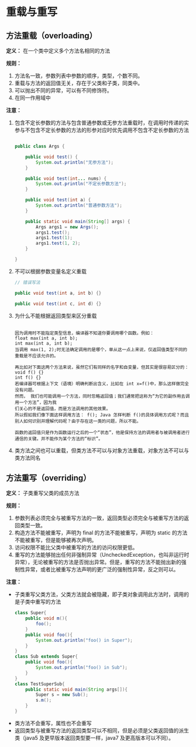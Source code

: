 # 重载与重写

## 方法重载（overloading）

**定义：** 在一个类中定义多个方法名相同的方法

**规则：**

1. 方法名一致，参数列表中参数的顺序，类型，个数不同。
2. 重载与方法的返回值无关，存在于父类和子类，同类中。
3. 可以抛出不同的异常，可以有不同修饰符。
4. 在同一作用域中

**注意：**

1. 包含不定长参数的方法与包含普通参数或无参方法重载时，在调用时传递的实参与不包含不定长参数的方法的形参对应时优先调用不包含不定长参数的方法
    ```java

    public class Args {

        public void test() {
            System.out.println("无参方法");
        }

        public void test(int... nums) {
            System.out.println("不定长参数方法");
        }

        public void test(int a) {
            System.out.println("普通参数方法");
        }

        public static void main(String[] args) {
            Args args1 = new Args();
            args1.test();
            args1.test(1);
            args1.test(1, 2);
        }

    }

    ```
2. 不可以根据参数变量名定义重载
    ```java
    // 错误写法

    public void test(int a, int b) {}

    public void test(int c, int d) {}

    ```

3. 为什么不能根据返回类型来区分重载
    ```text

    因为调用时不能指定类型信息，编译器不知道你要调用哪个函数。例如：
    float max(int a, int b);
    int max(int a, int b);
    当调用 max(1, 2);时无法确定调用的是哪个，单从这一点上来说，仅返回值类型不同的重载是不应该允许的。

    再比如对下面这两个方法来说，虽然它们有同样的名字和自变量，但其实是很容易区分的：
    void f() {}
    int f() {}
    若编译器可根据上下文（语境）明确判断出含义，比如在 int x=f()中，那么这样做完全没有问题。
    然而， 我们也可能调用一个方法，同时忽略返回值；我们通常把这称为“为它的副作用去调用一个方法”，因为我
    们关心的不是返回值，而是方法调用的其他效果。
    所以假如我们像下面这样调用方法： f(); Java 怎样判断 f()的具体调用方式呢？而且别人如何识别并理解代码呢？由于存在这一类的问题，所以不能。

    函数的返回值只是作为函数运行之后的一个“状态”，他是保持方法的调用者与被调用者进行通信的关键。并不能作为某个方法的“标识”。
    ```
4. 类方法之间也可以重载，但类方法不可以与对象方法重载，对象方法不可以与类方法同名



## 方法重写（overriding）

**定义：** 子类重写父类的成员方法

**规则：**

1. 参数列表必须完全与被重写方法的一致，返回类型必须完全与被重写方法的返回类型一致。
2. 构造方法不能被重写，声明为 final 的方法不能被重写，声明为 static 的方法不能被重写，但是能够被再次声明。
3. 访问权限不能比父类中被重写的方法的访问权限更低。
4. 重写的方法能够抛出任何非强制异常（UncheckedException，也叫非运行时异常），无论被重写的方法是否抛出异常。但是，重写的方法不能抛出新的强制性异常，或者比被重写方法声明的更广泛的强制性异常，反之则可以。


**注意：**

* 子类重写父类方法，父类方法就会被隐藏，即子类对象调用此方法时，调用的是子类中重写的方法
    ```java
    class Super{
        public void m(){
            foo();
        }
        public void foo(){
            System.out.println("foo() in Super");
        }
    }
    class Sub extends Super{
        public void foo(){
            System.out.println("foo() in Sub");
        }
    }
    class TestSuperSub{
        public static void main(String args[]){
            Super s = new Sub();
            s.m();
        }
    }

    ```
* 类方法不会重写，属性也不会重写
* 返回类型与被重写方法的返回类型可以不相同，但是必须是父类返回值的派生类（java5 及更早版本返回类型要一样，java7 及更高版本可以不同）。
